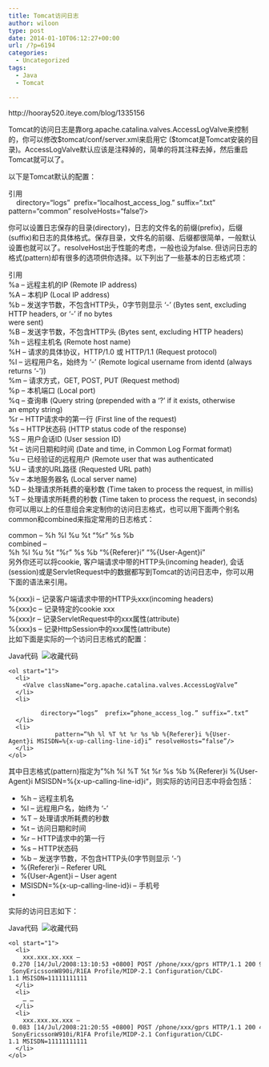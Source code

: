 ```yaml
---
title: Tomcat访问日志
author: wiloon
type: post
date: 2014-01-10T06:12:27+00:00
url: /?p=6194
categories:
  - Uncategorized
tags:
  - Java
  - Tomcat

---
```

<div>
  <p>
    http://hooray520.iteye.com/blog/1335156
  </p>
</div>

<div id="blog_content">
  Tomcat的访问日志是靠org.apache.catalina.valves.AccessLogValve来控制的，你可以修改$tomcat/conf/server.xml来启用它 ($tomcat是Tomcat安装的目录)。AccessLogValve默认应该是注释掉的，简单的将其注释去掉，然后重启Tomcat就可以了。</p> 
  
  <p>
    以下是Tomcat默认的配置：
  </p>
  
  <div>
    引用
  </div>
  
  <div>
        <Valve className=“org.apache.catalina.valves.AccessLogValve”<br /> directory=“logs”  prefix=“localhost_access_log.” suffix=“.txt”<br /> pattern=“common” resolveHosts=“false”/>
  </div>
  
  <p>
    你可以设置日志保存的目录(directory)，日志的文件名的前缀(prefix)，后缀(suffix)和日志的具体格式。保存目录，文件名的前缀、后缀都很简单，一般默认设置也就可以了。resolveHost出于性能的考虑，一般也设为false. 但访问日志的格式(pattern)却有很多的选项供你选择。以下列出了一些基本的日志格式项：
  </p>
  
  <div>
    引用
  </div>
  
  <div>
    %a – 远程主机的IP (Remote IP address)<br /> %A – 本机IP (Local IP address)<br /> %b – 发送字节数，不包含HTTP头，0字节则显示 ‘-’ (Bytes sent, excluding HTTP headers, or ‘-’ if no bytes<br /> were sent)<br /> %B – 发送字节数，不包含HTTP头 (Bytes sent, excluding HTTP headers)<br /> %h – 远程主机名 (Remote host name)<br /> %H – 请求的具体协议，HTTP/1.0 或 HTTP/1.1 (Request protocol)<br /> %l – 远程用户名，始终为 ‘-’ (Remote logical username from identd (always returns ‘-’))<br /> %m – 请求方式，GET, POST, PUT (Request method)<br /> %p – 本机端口 (Local port)<br /> %q – 查询串 (Query string (prepended with a ‘?’ if it exists, otherwise<br /> an empty string)<br /> %r – HTTP请求中的第一行 (First line of the request)<br /> %s – HTTP状态码 (HTTP status code of the response)<br /> %S – 用户会话ID (User session ID)<br /> %t – 访问日期和时间 (Date and time, in Common Log Format format)<br /> %u – 已经验证的远程用户 (Remote user that was authenticated<br /> %U – 请求的URL路径 (Requested URL path)<br /> %v – 本地服务器名 (Local server name)<br /> %D – 处理请求所耗费的毫秒数 (Time taken to process the request, in millis)<br /> %T – 处理请求所耗费的秒数 (Time taken to process the request, in seconds)<br /> 你可以用以上的任意组合来定制你的访问日志格式，也可以用下面两个别名common和combined来指定常用的日志格式：
  </div>
  
  <p>
    common – %h %l %u %t &#8220;%r&#8221; %s %b<br /> combined &#8211;<br /> %h %l %u %t &#8220;%r&#8221; %s %b &#8220;%{Referer}i&#8221; &#8220;%{User-Agent}i&#8221;<br /> 另外你还可以将cookie, 客户端请求中带的HTTP头(incoming header), 会话(session)或是ServletRequest中的数据都写到Tomcat的访问日志中，你可以用下面的语法来引用。
  </p>
  
  <p>
    %{xxx}i – 记录客户端请求中带的HTTP头xxx(incoming headers)<br /> %{xxx}c – 记录特定的cookie xxx<br /> %{xxx}r – 记录ServletRequest中的xxx属性(attribute)<br /> %{xxx}s – 记录HttpSession中的xxx属性(attribute)<br /> 比如下面是实际的一个访问日志格式的配置：
  </p>
  
  <div id="">
    <div>
      <div>
        Java代码  <a title="收藏这段代码"><img alt="收藏代码" src="http://hooray520.iteye.com/images/icon_star.png" /></a>
      </div>
    </div>
    
    <ol start="1">
      <li>
        <Valve className=“org.apache.catalina.valves.AccessLogValve”
      </li>
      <li>
                 directory=“logs”  prefix=“phone_access_log.” suffix=“.txt”
      </li>
      <li>
                 pattern=“%h %l %T %t %r %s %b %{Referer}i %{User-Agent}i MSISDN=%{x-up-calling-line-id}i” resolveHosts=“false”/>
      </li>
    </ol>
  </div>
  
  <p>
    其中日志格式(pattern)指定为”%h %l %T %t %r %s %b %{Referer}i %{User-Agent}i MSISDN=%{x-up-calling-line-id}i“，则实际的访问日志中将会包括：
  </p>
  
  <ul>
    <li>
      %h – 远程主机名
    </li>
    <li>
      %l &#8211; 远程用户名，始终为 ‘-’
    </li>
    <li>
      %T &#8211; 处理请求所耗费的秒数
    </li>
    <li>
      %t – 访问日期和时间
    </li>
    <li>
      %r – HTTP请求中的第一行
    </li>
    <li>
      %s – HTTP状态码
    </li>
    <li>
      %b – 发送字节数，不包含HTTP头(0字节则显示 ‘-’)
    </li>
    <li>
      %{Referer}i – Referer URL
    </li>
    <li>
      %{User-Agent}i – User agent
    </li>
    <li>
      MSISDN=%{x-up-calling-line-id}i – 手机号
    </li>
    <li>
    </li>
  </ul>
  
  <p>
    实际的访问日志如下：
  </p>
  
  <div id="">
    <div>
      <div>
        Java代码  <a title="收藏这段代码"><img alt="收藏代码" src="http://hooray520.iteye.com/images/icon_star.png" /></a>
      </div>
    </div>
    
    <ol start="1">
      <li>
        xxx.xxx.xx.xxx – 0.270 [14/Jul/2008:13:10:53 +0800] POST /phone/xxx/gprs HTTP/1.1 200 91812 – SonyEricssonW890i/R1EA Profile/MIDP-2.1 Configuration/CLDC-1.1 MSISDN=11111111111
      </li>
      <li>
        … …
      </li>
      <li>
        xxx.xxx.xx.xxx – 0.083 [14/Jul/2008:21:20:55 +0800] POST /phone/xxx/gprs HTTP/1.1 200 404 – SonyEricssonW910i/R1FA Profile/MIDP-2.1 Configuration/CLDC-1.1 MSISDN=11111111111
      </li>
    </ol>
  </div>
</div>